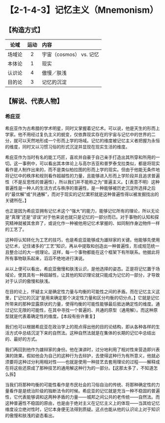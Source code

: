 # 【2-1-4-3】记忆主义（Mnemonism）

## 【构造方式】

|  论域  | 运动 | 内容                    |
| :----: | :--: | :---------------------- |
| 场域论 |  2   | 宇宙（cosmos） vs. 记忆 |
| 本体论 |  1   | 现实                    |
| 认识论 |  4   | 傲慢／肤浅              |
| 目的论 |  3   | 记忆的沉淀              |

## 【解说、代表人物】

### 希庇亚 

希庇亚作为古希腊的学术明星，同时又掌握着记忆术。可以说，他是天生的形而上学家。他不用经过复仇主义的蜕变，仅依靠现实存在的宇宙与记忆中的世界的二分，就可以天然地形成一个形而上学的场域。记忆的维度被记忆主义者把握为永恒的维度，同时又以习惯习俗的形式沉淀并显现在现实生活的维度。

希庇亚作为当时有名的能工巧匠，喜欢并自豪于自己亲手打造出其所穿和所用的一切。这一事例中，可以看出其本体论上与高尔吉亚和普罗泰戈拉类似，都是将现实看作是人制作出来的，而不是类似柏拉图的形而上学的现实。但由于他能无条件地将记忆中的秩序和规则看作超越性的力量，且能够进入形而上学阶段并且追求普遍性（不是反思性的普遍性），所以我们并不能称之为“普遍主义。【（表意不明）这种普遍性是一种人的生活方式与秩序的普遍性，是一种能够被历史沉淀所选择之后的“最优解”或“共通解”，而对于现实的记忆累积就是这种普遍性得以被发掘找出的关键所在。】

也正是因为希庇亚拥有记忆术这个“强大”的能力，能够记忆所有的理论，所以无论是“真理”还是“谬误”对于他来说也就只是记忆的一部分而已。对于事物的认知和探究精神就被其舍弃了，或说化作一种被他用记忆术掌握的、如同制作身边物件一样的工艺了。

这种将认知转化为工艺的技巧，也是希庇亚能够成为雄辩家的关键。他能够先使用记忆术，记住诸多的“工艺”知识，再从中提取和创造出一种普遍性，形成规范统一且整合过的大一统理论。这样，每一个事物都能在这个框架下有所联系。他据此将所有事物联系起来，滔滔不绝地进行演说。

从以上便可以看出，希庇亚傲慢和肤浅认识，是他选择的姿态。正是将记忆置于场域论，使其具有一种超越性，让其他的知识理论就只能成为记忆的一部分，才导致对于认识的傲慢和肤浅。

在目的论上，怀疑主义是确定性力量与均衡的可能性之间的矛盾。而在记忆主义这里，【“记忆的沉淀”是用来确定那个决定性力量和区分均衡的切分点。】它就是记忆所带来的那种显露原状的力量，使得均衡的可能性能够最后抵达确定性的维度。通过记忆无限的可能性，在其中寻找一个普遍的、共通的原型（通用解）。而这种原型就是代表着确定性的维度。【本段有些许重复】

我们也可以根据希庇亚在政治学上的观点得出他的目的论结构，即从各种各样的生活方式中总结沉淀下来的自然法。这种自然法就是在集体的长期的记忆中总结出的、最好的方式。

我们再回到他作为雄辩家的身份。他在演讲时，过分地利用了相对性来营造即兴表演的效果。假如他会为自己的这种行为去辩护，去使得这种行为有所意义，他就必须要将这种过分利用相对性——也就是使用一种技艺去套用理论的过程——解释成在将这些还原成了那种技艺的通用解这种行为的一部分。【这那太多了，不知道怎么拆】

当我们将那种均衡的可能性看作是市民社会的习俗自治的传统、将那种确定性的力量看作是是统治阶级的独断法令的时候。希庇亚的记忆就是充当一种不稳固的普遍性，它代表能够调和这两种矛盾的力量——城邦之间公共的老传统——自然法。而这种普遍性不稳固的原由，也是由于绝对主义在记忆主义上的体现——当其给记忆维度设立绝对性时，记忆本身便无法得到质疑。这点也能从他的认识论上对于知识的傲慢和肤浅的姿态看出。
